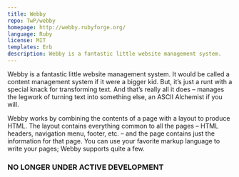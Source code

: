 ```yaml
---
title: Webby
repo: TwP/webby
homepage: http://webby.rubyforge.org/
language: Ruby
license: MIT
templates: Erb
description: Webby is a fantastic little website management system.
---
```


Webby is a fantastic little website management system. It would be called a content management system if it were a bigger kid. But, it’s just a runt with a special knack for transforming text. And that’s really all it does – manages the legwork of turning text into something else, an ASCII Alchemist if you will.

Webby works by combining the contents of a page with a layout to produce HTML. The layout contains everything common to all the pages – HTML headers, navigation menu, footer, etc. – and the page contains just the information for that page. You can use your favorite markup language to write your pages; Webby supports quite a few.

### NO LONGER UNDER ACTIVE DEVELOPMENT

